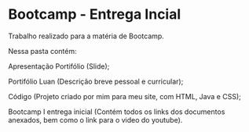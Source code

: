 # Bootcamp - Entrega Incial

Trabalho realizado para a matéria de Bootcamp.

Nessa pasta contém:
  
  Apresentação Portifólio (Slide);
  
  Portifólio Luan (Descrição breve pessoal e curricular);
  
  Código (Projeto criado por mim para meu site, com HTML, Java e CSS);

  Bootcamp I entrega inicial (Contém todos os links dos documentos anexados, bem como o link para o video do youtube).
